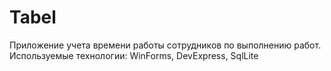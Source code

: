 # Tabel
Приложение учета времени работы сотрудников по выполнению работ.
Используемые технологии: WinForms, DevExpress, SqlLite
